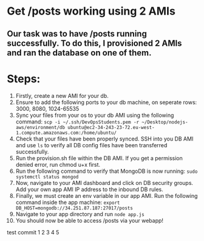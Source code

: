 # Get /posts working using 2 AMIs
## Our task was to have /posts running successfully. To do this, I provisioned 2 AMIs and ran the database on one of them.


# Steps:

1) Firstly, create a new AMI for your db.
2) Ensure to add the following ports to your db machine, on seperate rows: 3000, 8080, 1024-65535
3) Sync your files from your os to your db AMI using the following command: `scp -i ~/.ssh/DevOpsStudents.pem -r ~/Desktop/nodejs-aws/environment/db ubuntu@ec2-34-243-23-72.eu-west-1.compute.amazonaws.com:/home/ubuntu/`
4) Check that your files have been properly synced. SSH into you DB AMI and use `ls` to verify all DB config files have been transferred successfully.
5) Run the provision.sh file within the DB AMI. If you get a permission denied error, run chmod u+x first.
6) Run the following command to verify that MongoDB is now running: `sudo systemctl status mongod`
7) Now, navigate to your AMI dashboard and click on DB security groups. Add your own app AMI IP address to the inbound DB rules.
8) Finally, we must create an env variable in our app AMI. Run the following command inside the app machine: `export DB_HOST=mongodb://34.251.87.187:27017/posts`
9) Navigate to your app directory and run `node app.js`
10) You should now be able to access /posts via your webapp!

test commit
1
2
3
4
5
